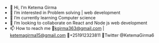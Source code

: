 - 👋 Hi, I’m Ketema Girma 
- 👀 I’m interested in Problem solving | web development 
- 🌱 I’m currently learning Computer science 
- 💞️ I’m looking to collaborate on React and Node js web development 
- 📫 How to reach me 
    📮kgirma363@gmail.com | ketemagirma15@gmail.com
    🤳+251912323811 
    📮Twitter @KetemaGirma6


